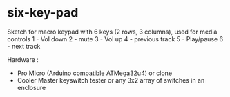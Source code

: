 # six-key-pad
Sketch for macro keypad with 6 keys (2 rows, 3 columns), used for media controls
1 - Vol down 
2 - mute
3 - Vol up
4 - previous track
5 - Play/pause
6 - next track

Hardware :

+ Pro Micro (Arduino compatible ATMega32u4) or clone
+ Cooler Master keyswitch tester or any 3x2 array of switches in an enclosure
